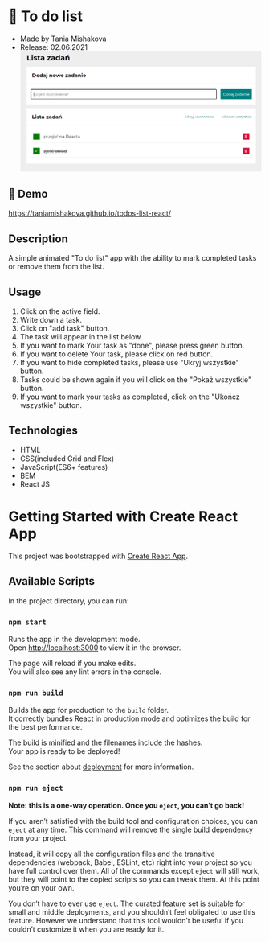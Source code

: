 # 📌 To do list
- Made by Tania Mishakova
- Release: 02.06.2021
![todo list](public/lista.png)
## 🔗 Demo
https://taniamishakova.github.io/todos-list-react/

## Description
A simple animated "To do list" app with the ability to mark completed tasks or remove them from the list.

## Usage
1. Click on the active field.
2. Write down a task.
3. Click on "add task" button.
4. The task will appear in the list below.
5. If you want to mark Your task as "done", please press green button.
6. If you want to delete Your task, please click on red button.
7. If you want to hide completed tasks, please use "Ukryj wszystkie" button.
8. Tasks could be shown again if you will click on the "Pokaż wszystkie" button.
9. If you want to mark your tasks as completed, click on the "Ukończ wszystkie" button.

## Technologies
- HTML
- CSS(included Grid and Flex)
- JavaScript(ES6+ features)
- BEM
- React JS
# Getting Started with Create React App

This project was bootstrapped with [Create React App](https://github.com/facebook/create-react-app).

## Available Scripts

In the project directory, you can run:

### `npm start`

Runs the app in the development mode.\
Open [http://localhost:3000](http://localhost:3000) to view it in the browser.

The page will reload if you make edits.\
You will also see any lint errors in the console.
### `npm run build`

Builds the app for production to the `build` folder.\
It correctly bundles React in production mode and optimizes the build for the best performance.

The build is minified and the filenames include the hashes.\
Your app is ready to be deployed!

See the section about [deployment](https://facebook.github.io/create-react-app/docs/deployment) for more information.

### `npm run eject`

**Note: this is a one-way operation. Once you `eject`, you can’t go back!**

If you aren’t satisfied with the build tool and configuration choices, you can `eject` at any time. This command will remove the single build dependency from your project.

Instead, it will copy all the configuration files and the transitive dependencies (webpack, Babel, ESLint, etc) right into your project so you have full control over them. All of the commands except `eject` will still work, but they will point to the copied scripts so you can tweak them. At this point you’re on your own.

You don’t have to ever use `eject`. The curated feature set is suitable for small and middle deployments, and you shouldn’t feel obligated to use this feature. However we understand that this tool wouldn’t be useful if you couldn’t customize it when you are ready for it.